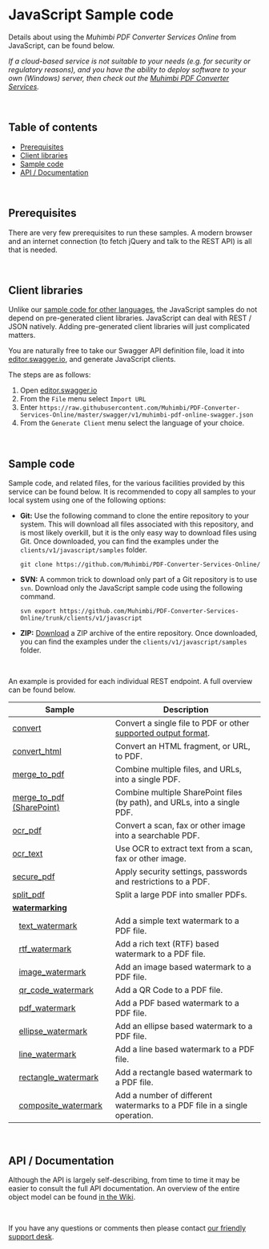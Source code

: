 # JavaScript Sample code

Details about using the *Muhimbi PDF Converter Services Online* from JavaScript, can be found below. 

*If a cloud-based service is not suitable to your needs (e.g. for security or regulatory reasons), and you have the ability to deploy software to your own (Windows) server, then check out the [Muhimbi PDF Converter Services](http://www.muhimbi.com/Products/PDF-Converter-Services/summary.aspx).*

<br/>

## Table of contents

- [Prerequisites](#prerequisites)
- [Client libraries](#client-libraries)
- [Sample code](#sample-code)
- [API / Documentation](#api--documentation)

<br/>

## Prerequisites

There are very few prerequisites to run these samples. A modern browser and an internet connection (to fetch jQuery and talk to the REST API) is all that is needed.

<br/>


## Client libraries

Unlike our [sample code for other languages](../../), the JavaScript samples do not depend on pre-generated client libraries. JavaScript can deal with REST / JSON natively. Adding pre-generated client libraries will just complicated matters.

You are naturally free to take our Swagger API definition file, load it into [editor.swagger.io](http://editor.swagger.io/), and generate JavaScript clients.

The steps are as follows:

1. Open [editor.swagger.io](http://editor.swagger.io)
2. From the `File` menu select `Import URL`
3. Enter `https://raw.githubusercontent.com/Muhimbi/PDF-Converter-Services-Online/master/swagger/v1/muhimbi-pdf-online-swagger.json`
4. From the `Generate Client` menu select the language of your choice.

<br/>


## Sample code

Sample code, and related files, for the various facilities provided by this service can be found below. It is recommended to copy all samples to your local system using one of the following options:

- **Git:** Use the following command to clone the entire repository to your system. This will download all files associated with this repository, and is most likely overkill, but it is the only easy way to download files using Git. Once downloaded, you can find the examples under the `clients/v1/javascript/samples` folder.<br>
   
     `git clone https://github.com/Muhimbi/PDF-Converter-Services-Online/`

- **SVN:** A common trick to download only part of a Git repository  is to use `svn`. Download only the JavaScript sample code using the following command.<br>

     `svn export https://github.com/Muhimbi/PDF-Converter-Services-Online/trunk/clients/v1/javascript`

- **ZIP:** [Download](https://github.com/Muhimbi/PDF-Converter-Services-Online/zipball/master/) a ZIP archive of the entire repository. Once downloaded, you can find the examples under the `clients/v1/javascript/samples` folder.

<br/>

An example is provided for each individual REST endpoint. A full overview can be found below.

Sample								| Description
------------------------------------|---------------------------------------------------------
[convert](samples/convert/)					| Convert a single file to PDF or other [supported output format](https://support.muhimbi.com/hc/en-us/articles/228089047-What-file-formats-types-are-supported-for-conversion-).
[convert_html](samples/convert_html/)		| Convert an HTML fragment, or URL, to PDF.
[merge_to_pdf](samples/merge_to_pdf/)		| Combine multiple files, and URLs, into a single PDF.
[merge_to_pdf (SharePoint)](samples/merge_to_pdf%20%28SharePoint%29/)		| Combine multiple SharePoint files (by path), and URLs, into a single PDF.
[ocr_pdf](samples/ocr_pdf/)					| Convert a scan, fax or other image into a searchable PDF.
[ocr_text](samples/ocr_text/)				| Use OCR to extract text from a scan, fax or other image.
[secure_pdf](samples/secure_pdf/)			| Apply security settings, passwords and restrictions to a PDF.
[split_pdf](samples/split_pdf/)				| Split a large PDF into smaller PDFs.
**[watermarking](samples/watermarking/)**	| 
&nbsp;&nbsp;&nbsp;[text_watermark](samples/watermarking/text_watermark/)			| Add a simple text watermark to a PDF file.
&nbsp;&nbsp;&nbsp;[rtf_watermark](samples/watermarking/rtf_watermark/)				| Add a rich text (RTF) based watermark to a PDF file.
&nbsp;&nbsp;&nbsp;[image_watermark](samples/watermarking/image_watermark/)			| Add an image based watermark to a PDF file.
&nbsp;&nbsp;&nbsp;[qr_code_watermark](samples/watermarking/qr_code_watermark/)		| Add a QR Code to a PDF file.
&nbsp;&nbsp;&nbsp;[pdf_watermark](samples/watermarking/pdf_watermark/)				| Add a PDF based watermark to a PDF file.
&nbsp;&nbsp;&nbsp;[ellipse_watermark](samples/watermarking/ellipse_watermark/)		| Add an ellipse based watermark to a PDF file.
&nbsp;&nbsp;&nbsp;[line_watermark](samples/watermarking/line_watermark/)			| Add a line based watermark to a PDF file.
&nbsp;&nbsp;&nbsp;[rectangle_watermark](samples/watermarking/rectangle_watermark/)	| Add a rectangle based watermark to a PDF file.
&nbsp;&nbsp;&nbsp;[composite_watermark](samples/watermarking/composite_watermark/)	| Add a number of different watermarks to a PDF file in a single operation.

<br/>


## API / Documentation

Although the API is largely self-describing, from time to time it may be easier to consult the full API documentation. An overview of the entire object model can be found [in the Wiki](https://github.com/Muhimbi/PDF-Converter-Services-Online/wiki/API).


<br/>

If you have any questions or comments then please contact [our friendly support desk](http://www.muhimbi-online.com/contact).
